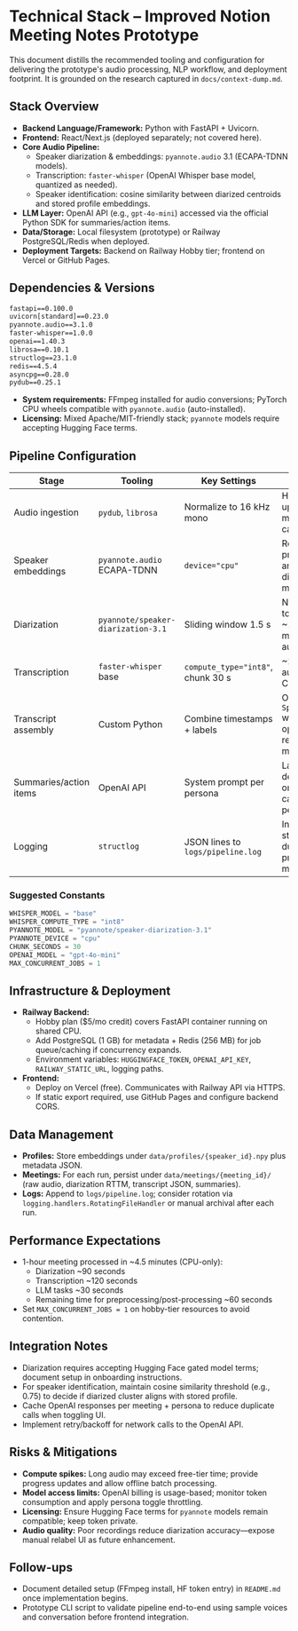 # Technical Stack – Improved Notion Meeting Notes Prototype

This document distills the recommended tooling and configuration for delivering the prototype's audio processing, NLP workflow, and deployment footprint. It is grounded on the research captured in `docs/context-dump.md`.

## Stack Overview
- **Backend Language/Framework:** Python with FastAPI + Uvicorn.
- **Frontend:** React/Next.js (deployed separately; not covered here).
- **Core Audio Pipeline:**
  - Speaker diarization & embeddings: `pyannote.audio` 3.1 (ECAPA-TDNN models).
  - Transcription: `faster-whisper` (OpenAI Whisper base model, quantized as needed).
  - Speaker identification: cosine similarity between diarized centroids and stored profile embeddings.
- **LLM Layer:** OpenAI API (e.g., `gpt-4o-mini`) accessed via the official Python SDK for summaries/action items.
- **Data/Storage:** Local filesystem (prototype) or Railway PostgreSQL/Redis when deployed.
- **Deployment Targets:** Backend on Railway Hobby tier; frontend on Vercel or GitHub Pages.

## Dependencies & Versions
```txt
fastapi==0.100.0
uvicorn[standard]==0.23.0
pyannote.audio==3.1.0
faster-whisper==1.0.0
openai==1.40.3
librosa==0.10.1
structlog==23.1.0
redis==4.5.4
asyncpg==0.28.0
pydub==0.25.1
```
- **System requirements:** FFmpeg installed for audio conversions; PyTorch CPU wheels compatible with `pyannote.audio` (auto-installed).
- **Licensing:** Mixed Apache/MIT-friendly stack; `pyannote` models require accepting Hugging Face terms.

## Pipeline Configuration
| Stage | Tooling | Key Settings | Notes |
|-------|---------|--------------|-------|
| Audio ingestion | `pydub`, `librosa` | Normalize to 16 kHz mono | Handles uploads & mic captures |
| Speaker embeddings | `pyannote.audio` ECAPA-TDNN | `device="cpu"` | Reuse for profiles and diarization matching |
| Diarization | `pyannote/speaker-diarization-3.1` | Sliding window 1.5 s | Needs HF token; ~1.5 min/hr audio |
| Transcription | `faster-whisper` base | `compute_type="int8"`, chunk 30 s | ~2 min/hr audio on CPU |
| Transcript assembly | Custom Python | Combine timestamps + labels | Output `Speaker N` with optional rename mapping |
| Summaries/action items | OpenAI API | System prompt per persona | Latency depends on model; cache per persona |
| Logging | `structlog` | JSON lines to `logs/pipeline.log` | Include stage, duration, prompt metadata |

### Suggested Constants
```python
WHISPER_MODEL = "base"
WHISPER_COMPUTE_TYPE = "int8"
PYANNOTE_MODEL = "pyannote/speaker-diarization-3.1"
PYANNOTE_DEVICE = "cpu"
CHUNK_SECONDS = 30
OPENAI_MODEL = "gpt-4o-mini"
MAX_CONCURRENT_JOBS = 1
```

## Infrastructure & Deployment
- **Railway Backend:**
  - Hobby plan ($5/mo credit) covers FastAPI container running on shared CPU.
  - Add PostgreSQL (1 GB) for metadata + Redis (256 MB) for job queue/caching if concurrency expands.
  - Environment variables: `HUGGINGFACE_TOKEN`, `OPENAI_API_KEY`, `RAILWAY_STATIC_URL`, logging paths.
- **Frontend:**
  - Deploy on Vercel (free). Communicates with Railway API via HTTPS.
  - If static export required, use GitHub Pages and configure backend CORS.

## Data Management
- **Profiles:** Store embeddings under `data/profiles/{speaker_id}.npy` plus metadata JSON.
- **Meetings:** For each run, persist under `data/meetings/{meeting_id}/` (raw audio, diarization RTTM, transcript JSON, summaries).
- **Logs:** Append to `logs/pipeline.log`; consider rotation via `logging.handlers.RotatingFileHandler` or manual archival after each run.

## Performance Expectations
- 1-hour meeting processed in ~4.5 minutes (CPU-only):
  - Diarization ~90 seconds
  - Transcription ~120 seconds
  - LLM tasks ~30 seconds
  - Remaining time for preprocessing/post-processing ~60 seconds
- Set `MAX_CONCURRENT_JOBS = 1` on hobby-tier resources to avoid contention.

## Integration Notes
- Diarization requires accepting Hugging Face gated model terms; document setup in onboarding instructions.
- For speaker identification, maintain cosine similarity threshold (e.g., 0.75) to decide if diarized cluster aligns with stored profile.
- Cache OpenAI responses per meeting + persona to reduce duplicate calls when toggling UI.
- Implement retry/backoff for network calls to the OpenAI API.

## Risks & Mitigations
- **Compute spikes:** Long audio may exceed free-tier time; provide progress updates and allow offline batch processing.
- **Model access limits:** OpenAI billing is usage-based; monitor token consumption and apply persona toggle throttling.
- **Licensing:** Ensure Hugging Face terms for `pyannote` models remain compatible; keep token private.
- **Audio quality:** Poor recordings reduce diarization accuracy—expose manual relabel UI as future enhancement.

## Follow-ups
- Document detailed setup (FFmpeg install, HF token entry) in `README.md` once implementation begins.
- Prototype CLI script to validate pipeline end-to-end using sample voices and conversation before frontend integration.
